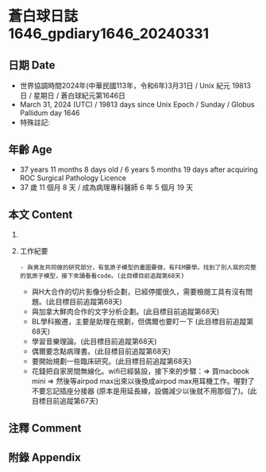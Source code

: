 [_metadata_:encoding]: - "utf-8"
[_metadata_:language]: - "zh-Hant-TW"
[_metadata_:fileformat]: - "markdown"
[_metadata_:MIME_type]: - "text/plain"
[_metadata_:markdown_version]: - "commonmark version 0.30"
[_metadata_:markdown_spec]: - "https://spec.commonmark.org/0.30/"

# 蒼白球日誌1646_gpdiary1646_20240331 #

## 日期 Date ##

* 世界協調時間2024年(中華民國113年，令和6年)3月31日 / Unix 紀元 19813 日 / 星期日 / 蒼白球紀元第1646日
* March 31, 2024 (UTC) / 19813 days since Unix Epoch / Sunday / Globus Pallidum day 1646
* 特殊註記:

## 年齡 Age ##

* 37 years 11 months 8 days old / 6 years 5 months 19 days after acquiring ROC Surgical Pathology Licence
* 37 歲 11 個月 8 天 / 成為病理專科醫師 6 年 5 個月 19 天

## 本文 Content ##

1. 

    
2. 工作紀要

       - 與男友共同做的研究部分，有氫原子模型的畫圖要做，有FEM要學。找到了別人寫的完整的氫原子模型，接下來讀看看code。(此目標目前追蹤第68天)
   - 與H大合作的切片影像分析企劃，已經停擺很久，需要檢閱工具有沒有問題。(此目標目前追蹤第68天)
   - 與加拿大鮮肉合作的文字分析企劃。(此目標目前追蹤第68天)
   - BL學科搬遷，主要是助理在規劃，但偶爾也要盯一下 (此目標目前追蹤第68天)
   - 學習音樂理論。(此目標目前追蹤第68天)
   - 偶爾要念點病理書。(此目標目前追蹤第68天)
   - 要開始規劃一些臨床研究。(此目標目前追蹤第68天)
   - 花錢把自家房間無線化。wifi已經裝設，接下來的步驟：=> 買macbook mini => 然後等airpod max出來以後換成airpod max用耳機工作。喔對了不要忘記插座分接器 (原本是用延長線，設備減少以後就不用那個了)。(此目標目前追蹤第67天)


## 注釋 Comment ##


## 附錄 Appendix ##

